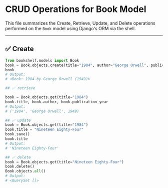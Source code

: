# CRUD Operations for Book Model

This file summarizes the Create, Retrieve, Update, and Delete operations performed on the `Book` model using Django's ORM via the shell.

---

## ✅ Create

```python
from bookshelf.models import Book
book = Book.objects.create(title="1984", author="George Orwell", publication_year=1949)
book
# Output:
# <Book: 1984 by George Orwell (1949)>

## ✅ retrieve

book = Book.objects.get(title="1984")
book.title, book.author, book.publication_year
# Output:
# ('1984', 'George Orwell', 1949)

## ✅ update
book = Book.objects.get(title="1984")
book.title = "Nineteen Eighty-Four"
book.save()
book.title
# Output:
# 'Nineteen Eighty-Four'

## ✅ delete
book = Book.objects.get(title="Nineteen Eighty-Four")
book.delete()
Book.objects.all()
# Output:
# <QuerySet []>


